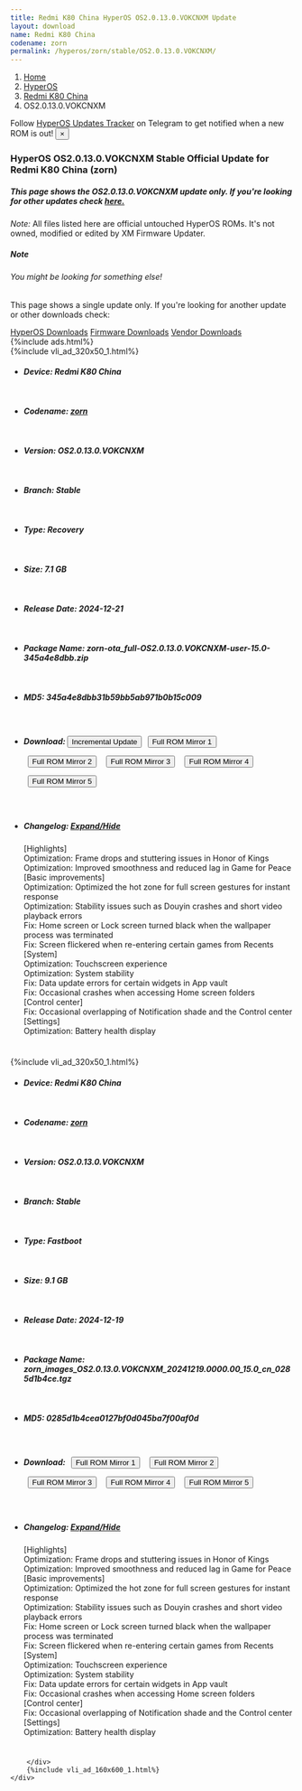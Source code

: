 ```yaml
---
title: Redmi K80 China HyperOS OS2.0.13.0.VOKCNXM Update
layout: download
name: Redmi K80 China
codename: zorn
permalink: /hyperos/zorn/stable/OS2.0.13.0.VOKCNXM/
---
```

<nav aria-label="breadcrumb">
    <ol class="breadcrumb">
        <li class="breadcrumb-item"><a href="/">Home</a></li>
        <li class="breadcrumb-item"><a href="/hyperos/">HyperOS</a></li>
        <li class="breadcrumb-item"><a href="/hyperos/zorn/">Redmi K80 China</a></li>
        <li class="breadcrumb-item active" aria-current="page">OS2.0.13.0.VOKCNXM</li>
    </ol>
</nav>
<div class="alert alert-primary alert-dismissible fade show" role="alert">
    Follow <a href="https://t.me/MIUIUpdatesTracker" class="alert-link">HyperOS Updates Tracker</a> on Telegram to get
    notified when a new ROM is out!
    <button type="button" class="close" data-dismiss="alert" aria-label="Close">
        <span aria-hidden="true">&times;</span>
    </button>
</div>
<div class="col-12 mx-auto">
    <h3 class="title bg-light p-2 rounded">HyperOS OS2.0.13.0.VOKCNXM Stable Official Update for Redmi K80 China (zorn)</h3>
    <h5>This page shows the OS2.0.13.0.VOKCNXM update only. If you're looking for other updates check
        <a href="/hyperos/zorn/">here.</a></h5>
    <p><i>Note: </i>All files listed here are official untouched HyperOS ROMs.
        It's not owned, modified or edited by XM Firmware Updater.</p>
    <div class="card">
        <div class="card-body">
            <h5 class="card-title">Note</h5>
            <h6 class="card-subtitle mb-2 text-muted">You might be looking for something else!</h6>
            <p class="card-text">This page shows a single update only.
                If you're looking for another update or other downloads check:</p>
            <a href="/hyperos/" class="card-link">HyperOS Downloads</a>
            <a href="/firmware/" class="card-link">Firmware Downloads</a>
            <a href="/vendor/" class="card-link">Vendor Downloads</a>
        </div>
    </div>
    {%include ads.html%}
    <div class="row justify-content-center">
        <div class="col-10" id="downloads">
                    <div class="card card-body">
            {%include vli_ad_320x50_1.html%}
            <ul class="list-unstyled">
                <li style="padding-bottom: 10px;">
                    <h5><b>Device: </b>Redmi K80 China</h5>
                </li>
                <li style="padding-bottom: 10px;">
                    <h5><b>Codename: </b> <a href="/hyperos/zorn/" target="_blank">zorn</a> </h5>
                </li>
                <li style="padding-bottom: 10px;">
                    <h5><b>Version: </b>OS2.0.13.0.VOKCNXM</h5>
                </li>
                <li style="padding-bottom: 10px;">
                    <h5><b>Branch: </b>Stable</h5>
                </li>
                <li style="padding-bottom: 10px;">
                    <h5><b>Type: </b>Recovery</h5>
                </li>
                <li style="padding-bottom: 10px;">
                    <h5><b>Size: </b>7.1 GB</h5>
                </li>
                <li style="padding-bottom: 10px;">
                    <h5><b>Release Date: </b>2024-12-21</h5>
                </li>
                <li style="padding-bottom: 10px;">
                    <h5><b>Package Name: </b><span id="filename" class="text-dark">zorn-ota_full-OS2.0.13.0.VOKCNXM-user-15.0-345a4e8dbb.zip</span></h5>
                </li>
                <li style="padding-bottom: 10px;">
                    <h5><b>MD5: </b><span id="md5" class="text-muted">345a4e8dbb31b59bb5ab971b0b15c009</span></h5>
                </li>
                <li style="padding-bottom: 10px;">
                    <h5><b>Download: </b><button type="button" id="incremental_download" class="btn btn-warning" onclick="window.open('https://bigota.d.miui.com/OS2.0.13.0.VOKCNXM/zorn-ota_incremental-OS2.0.12.0.VOKCNXM-OS2.0.13.0.VOKCNXM-user-15.0-ef2c499293.zip', '_blank');"><i class="fa fa-download"></i> Incremental Update</button> <button type="button" id="download" class="btn btn-primary" style="margin: 7px;" onclick="window.open('https://cdnorg.d.miui.com/OS2.0.13.0.VOKCNXM/zorn-ota_full-OS2.0.13.0.VOKCNXM-user-15.0-345a4e8dbb.zip', '_blank');"><i class="fa fa-download"></i> Full ROM Mirror 1</button> <button type="button" id="download" class="btn btn-primary" style="margin: 7px;" onclick="window.open('https://bkt-sgp-miui-ota-update-alisgp.oss-ap-southeast-1.aliyuncs.com/OS2.0.13.0.VOKCNXM/zorn-ota_full-OS2.0.13.0.VOKCNXM-user-15.0-345a4e8dbb.zip', '_blank');"><i class="fa fa-download"></i> Full ROM Mirror 2</button> <button type="button" id="download" class="btn btn-primary" style="margin: 7px;" onclick="window.open('https://bn.d.miui.com/OS2.0.13.0.VOKCNXM/zorn-ota_full-OS2.0.13.0.VOKCNXM-user-15.0-345a4e8dbb.zip', '_blank');"><i class="fa fa-download"></i> Full ROM Mirror 3</button> <button type="button" id="download" class="btn btn-primary" style="margin: 7px;" onclick="window.open('https://bigota.d.miui.com/OS2.0.13.0.VOKCNXM/zorn-ota_full-OS2.0.13.0.VOKCNXM-user-15.0-345a4e8dbb.zip', '_blank');"><i class="fa fa-download"></i> Full ROM Mirror 4</button> <button type="button" id="download" class="btn btn-primary" style="margin: 7px;" onclick="window.open('https://hugeota.d.miui.com/OS2.0.13.0.VOKCNXM/zorn-ota_full-OS2.0.13.0.VOKCNXM-user-15.0-345a4e8dbb.zip', '_blank');"><i class="fa fa-download"></i> Full ROM Mirror 5</button></h5>
                </li>
                <li style="padding-bottom: 10px;">
                    <h5><b>Changelog: </b><a href="#zorn_1_changelog" data-toggle="collapse" role="button"
                            aria-expanded="false" aria-controls="zorn_1_changelog"> <i class="fa fa-arrow-down"
                                aria-hidden="true"></i> Expand/Hide</a></h5>
                    <div class="collapse" id="zorn_1_changelog">
                        <p id="changelog_text">[Highlights]<br>Optimization: Frame drops and stuttering issues in Honor of Kings<br>Optimization: Improved smoothness and reduced lag in Game for Peace<br>[Basic improvements]<br>Optimization: Optimized the hot zone for full screen gestures for instant response<br>Optimization: Stability issues such as Douyin crashes and short video playback errors<br>Fix: Home screen or Lock screen turned black when the wallpaper process was terminated<br>Fix: Screen flickered when re-entering certain games from Recents<br>[System]<br>Optimization: Touchscreen experience<br>Optimization: System stability<br>Fix: Data update errors for certain widgets in App vault<br>Fix: Occasional crashes when accessing Home screen folders<br>[Control center]<br>Fix: Occasional overlapping of Notification shade and the Control center<br>[Settings]<br>Optimization: Battery health display</p>
                    </div>
                </li>
            </ul>
        </div>
        <div class="card card-body">
            {%include vli_ad_320x50_1.html%}
            <ul class="list-unstyled">
                <li style="padding-bottom: 10px;">
                    <h5><b>Device: </b>Redmi K80 China</h5>
                </li>
                <li style="padding-bottom: 10px;">
                    <h5><b>Codename: </b> <a href="/hyperos/zorn/" target="_blank">zorn</a> </h5>
                </li>
                <li style="padding-bottom: 10px;">
                    <h5><b>Version: </b>OS2.0.13.0.VOKCNXM</h5>
                </li>
                <li style="padding-bottom: 10px;">
                    <h5><b>Branch: </b>Stable</h5>
                </li>
                <li style="padding-bottom: 10px;">
                    <h5><b>Type: </b>Fastboot</h5>
                </li>
                <li style="padding-bottom: 10px;">
                    <h5><b>Size: </b>9.1 GB</h5>
                </li>
                <li style="padding-bottom: 10px;">
                    <h5><b>Release Date: </b>2024-12-19</h5>
                </li>
                <li style="padding-bottom: 10px;">
                    <h5><b>Package Name: </b><span id="filename" class="text-dark">zorn_images_OS2.0.13.0.VOKCNXM_20241219.0000.00_15.0_cn_0285d1b4ce.tgz</span></h5>
                </li>
                <li style="padding-bottom: 10px;">
                    <h5><b>MD5: </b><span id="md5" class="text-muted">0285d1b4cea0127bf0d045ba7f00af0d</span></h5>
                </li>
                <li style="padding-bottom: 10px;">
                    <h5><b>Download: </b> <button type="button" id="download" class="btn btn-primary" style="margin: 7px;" onclick="window.open('https://cdnorg.d.miui.com/OS2.0.13.0.VOKCNXM/zorn_images_OS2.0.13.0.VOKCNXM_20241219.0000.00_15.0_cn_0285d1b4ce.tgz', '_blank');"><i class="fa fa-download"></i> Full ROM Mirror 1</button> <button type="button" id="download" class="btn btn-primary" style="margin: 7px;" onclick="window.open('https://bkt-sgp-miui-ota-update-alisgp.oss-ap-southeast-1.aliyuncs.com/OS2.0.13.0.VOKCNXM/zorn_images_OS2.0.13.0.VOKCNXM_20241219.0000.00_15.0_cn_0285d1b4ce.tgz', '_blank');"><i class="fa fa-download"></i> Full ROM Mirror 2</button> <button type="button" id="download" class="btn btn-primary" style="margin: 7px;" onclick="window.open('https://bn.d.miui.com/OS2.0.13.0.VOKCNXM/zorn_images_OS2.0.13.0.VOKCNXM_20241219.0000.00_15.0_cn_0285d1b4ce.tgz', '_blank');"><i class="fa fa-download"></i> Full ROM Mirror 3</button> <button type="button" id="download" class="btn btn-primary" style="margin: 7px;" onclick="window.open('https://bigota.d.miui.com/OS2.0.13.0.VOKCNXM/zorn_images_OS2.0.13.0.VOKCNXM_20241219.0000.00_15.0_cn_0285d1b4ce.tgz', '_blank');"><i class="fa fa-download"></i> Full ROM Mirror 4</button> <button type="button" id="download" class="btn btn-primary" style="margin: 7px;" onclick="window.open('https://hugeota.d.miui.com/OS2.0.13.0.VOKCNXM/zorn_images_OS2.0.13.0.VOKCNXM_20241219.0000.00_15.0_cn_0285d1b4ce.tgz', '_blank');"><i class="fa fa-download"></i> Full ROM Mirror 5</button></h5>
                </li>
                <li style="padding-bottom: 10px;">
                    <h5><b>Changelog: </b><a href="#zorn_2_changelog" data-toggle="collapse" role="button"
                            aria-expanded="false" aria-controls="zorn_2_changelog"> <i class="fa fa-arrow-down"
                                aria-hidden="true"></i> Expand/Hide</a></h5>
                    <div class="collapse" id="zorn_2_changelog">
                        <p id="changelog_text">[Highlights]<br>Optimization: Frame drops and stuttering issues in Honor of Kings<br>Optimization: Improved smoothness and reduced lag in Game for Peace<br>[Basic improvements]<br>Optimization: Optimized the hot zone for full screen gestures for instant response<br>Optimization: Stability issues such as Douyin crashes and short video playback errors<br>Fix: Home screen or Lock screen turned black when the wallpaper process was terminated<br>Fix: Screen flickered when re-entering certain games from Recents<br>[System]<br>Optimization: Touchscreen experience<br>Optimization: System stability<br>Fix: Data update errors for certain widgets in App vault<br>Fix: Occasional crashes when accessing Home screen folders<br>[Control center]<br>Fix: Occasional overlapping of Notification shade and the Control center<br>[Settings]<br>Optimization: Battery health display</p>
                    </div>
                </li>
            </ul>
        </div>

        </div>
        {%include vli_ad_160x600_1.html%}
    </div>
</div>
